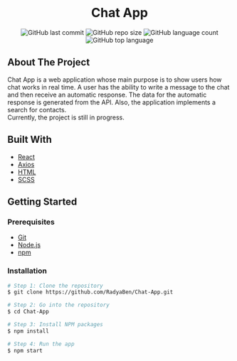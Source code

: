 <div align="center">
	<br>
	<h1>Chat App</h1>
</div>

<!-- PROJECT SHIELDS -->
<div align="center">

   ![GitHub last commit](https://img.shields.io/github/last-commit/RadyaBen/Chat-App?style=plastic)
   ![GitHub repo size](https://img.shields.io/github/repo-size/RadyaBen/Chat-App?style=plastic)
   ![GitHub language count](https://img.shields.io/github/languages/count/RadyaBen/Chat-App?style=plastic)
   ![GitHub top language](https://img.shields.io/github/languages/top/RadyaBen/Chat-App?style=plastic)

</div>

<!-- ABOUT THE PROJECT -->
## About The Project

Chat App is a web application whose main purpose is to show users how chat works in real time. A user has the ability to write a message to the chat and then receive an automatic response. The data for the automatic response is generated from the API. Also, the application implements a search for contacts. <br>
Currently, the project is still in progress.

## Built With

* [React](https://reactjs.org/)
* [Axios](https://axios-http.com/)
* [HTML](https://developer.mozilla.org/en-US/docs/Web/HTML)
* [SCSS](https://sass-lang.com/)

<!-- GETTING STARTED -->
## Getting Started

### Prerequisites

* [Git](https://git-scm.com)
* [Node.js](https://nodejs.org/en/download/)
* [npm](http://npmjs.com)

### Installation

```sh
# Step 1: Clone the repository
$ git clone https://github.com/RadyaBen/Chat-App.git

# Step 2: Go into the repository
$ cd Chat-App

# Step 3: Install NPM packages
$ npm install

# Step 4: Run the app
$ npm start
```